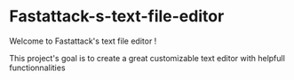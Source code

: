 # Fastattack-s-text-file-editor
Welcome to Fastattack's text file editor !

This project's goal is to create a great customizable text editor with helpfull functionnalities
